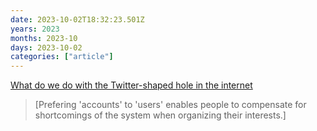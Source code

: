 ```yaml
---
date: 2023-10-02T18:32:23.501Z
years: 2023
months: 2023-10
days: 2023-10-02
categories: ["article"]
---
```

[What do we do with the Twitter-shaped hole in the internet](https://chelseatroy.com/2023/09/15/what-do-we-do-with-the-twitter-shaped-hole-in-the-internet/)

> [Prefering 'accounts' to 'users' enables people to compensate for shortcomings of the system when organizing their interests.]
